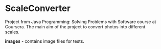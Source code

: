 # ScaleConverter
Project from Java Programming: Solving Problems with Software course at Coursera.
The main aim of the project to convert photos into different scales.

**images** - contains image files for tests.
